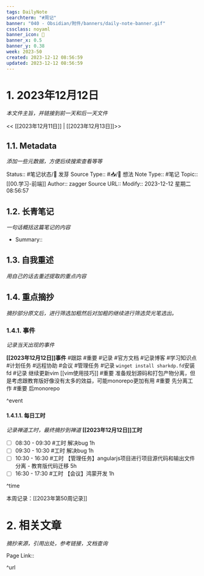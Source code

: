 ```yaml
---
tags: DailyNote
searchterm: "#周记"
banner: "040 - Obsidian/附件/banners/daily-note-banner.gif"
cssclass: noyaml
banner_icon: 💌
banner_x: 0.5
banner_y: 0.38
week: 2023-50
created: 2023-12-12 08:56:59
updated: 2023-12-12 08:56:59
---
```


# 1. 2023年12月12日

_本文件主旨，并链接到前一天和后一天文件_

<< [[2023年12月11日]] | [[2023年12月13日]]>>

## 1.1. Metadata

_添加一些元数据，方便后续搜索查看等等_

Status:: #笔记状态/🌱 发芽
Source Type:: #📥/💭 想法 
Note Type:: #笔记
Topic:: [[00.学习-前端]]
Author:: zagger
Source URL::
Modify:: 2023-12-12 星期二 08:56:57

## 1.2. 长青笔记

_一句话概括这篇笔记的内容_

- Summary::

## 1.3. 自我重述

_用自己的话去重述提取的重点内容_

## 1.4. 重点摘抄

_摘抄部分原文后，进行筛选加粗然后对加粗的继续进行筛选荧光笔选出。_

### 1.4.1. 事件

_记录当天出现的事件_

**[[2023年12月12日]]事件** 
#跟踪 #重要 #记录 #官方文档 #记录博客 #学习知识点 #计划任务 #远程协助 #会议 #管理任务
#记录 `winget install sharkdp.fd`安装fd
#记录 继续更新vim [[vim使用技巧]]
#重要 准备规划源码和打包产物分离，但是考虑跟教育版好像没有太多的效益，可能monorepo更加有用
#重要 先分离工作
#重要 后monorepo

^event

#### 1.4.1.1. 每日工时

_记录禅道工时，最终摘抄到禅道_
**[[2023年12月12日]]工时**
- [ ] 08:30 - 09:30 #工时 解决bug 1h
- [ ] 09:30 - 10:30 #工时  解决bug 1h
- [ ] 10:30 - 16:30 #工时 【管理任务】angularjs项目进行项目源代码和输出文件分离 - 教育版代码迁移 5h
- [ ] 16:30 - 17:30 #工时 【会议】鸿蒙开发 1h

^time

本周记录：[[2023年第50周记录]]

# 2. 相关文章

_摘抄来源，引用出处，参考链接，文档查询_

Page Link::

^url
